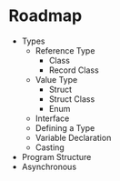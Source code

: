 # Roadmap

- Types
  - Reference Type
    - Class
    - Record Class
  - Value Type
    - Struct
    - Struct Class
    - Enum
  - Interface
  - Defining a Type
  - Variable Declaration
  - Casting
- Program Structure
- Asynchronous
